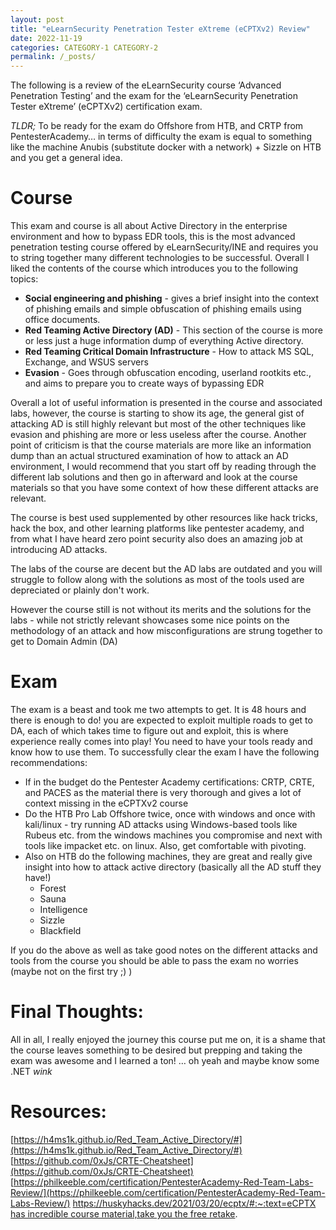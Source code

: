 ```yaml
---
layout: post
title: "eLearnSecurity Penetration Tester eXtreme (eCPTXv2) Review"
date: 2022-11-19
categories: CATEGORY-1 CATEGORY-2
permalink: /_posts/
---
```


The following is a review of the eLearnSecurity course ‘Advanced Penetration Testing’ and the exam for the ‘eLearnSecurity Penetration Tester eXtreme’ (eCPTXv2) certification exam.

*TLDR;* To be ready for the exam do Offshore from HTB, and CRTP from PentesterAcademy… in terms of difficulty the exam is equal to something like the machine Anubis (substitute docker with a network) + Sizzle on HTB and you get a general idea.

# Course

This exam and course is all about Active Directory in the enterprise environment and how to bypass EDR tools, this is the most advanced penetration testing course offered by eLearnSecurity/INE and requires you to string together many different technologies to be successful. Overall I liked the contents of the course which introduces you to the following topics:

- **Social engineering and phishing** - gives a brief insight into the context of phishing emails and simple obfuscation of phishing emails using office documents.
- **Red Teaming Active Directory (AD)** - This section of the course is more or less just a huge information dump of everything Active directory.
- **Red Teaming Critical Domain Infrastructure** - How to attack MS SQL, Exchange, and WSUS servers
- **Evasion** - Goes through obfuscation encoding, userland rootkits etc., and aims to prepare you to create ways of bypassing EDR

Overall a lot of useful information is presented in the course and associated labs, however, the course is starting to show its age, the general gist of attacking AD is still highly relevant but most of the other techniques like evasion and phishing are more or less useless after the course. Another point of criticism is that the course materials are more like an information dump than an actual structured examination of how to attack an AD environment, I would recommend that you start off by reading through the different lab solutions and then go in afterward and look at the course materials so that you have some context of how these different attacks are relevant.

The course is best used supplemented by other resources like hack tricks, hack the box, and other learning platforms like pentester academy, and from what I have heard zero point security also does an amazing job at introducing AD attacks.

The labs of the course are decent but the AD labs are outdated and you will struggle to follow along with the solutions as most of the tools used are depreciated or plainly don't work.

However the course still is not without its merits and the solutions for the labs - while not strictly relevant showcases some nice points on the methodology of an attack and how misconfigurations are strung together to get to Domain Admin (DA)

# Exam

The exam is a beast and took me two attempts to get. It is 48 hours and there is enough to do! you are expected to exploit multiple roads to get to DA, each of which takes time to figure out and exploit, this is where experience really comes into play! You need to have your tools ready and know how to use them. To successfully clear the exam I have the following recommendations:

- If in the budget do the Pentester Academy certifications: CRTP, CRTE, and PACES as the material there is very thorough and gives a lot of context missing in the eCPTXv2 course
- Do the HTB Pro Lab Offshore twice, once with windows and once with kali/linux - try running AD attacks using Windows-based tools like Rubeus etc. from the windows machines you compromise and next with tools like impacket etc. on linux. Also, get comfortable with pivoting.
- Also on HTB do the following machines, they are great and really give insight into how to attack active directory (basically all the AD stuff they have!)
    - Forest
    - Sauna
    - Intelligence
    - Sizzle
    - Blackfield

If you do the above as well as take good notes on the different attacks and tools from the course you should be able to pass the exam no worries (maybe not on the first try ;) )

# Final Thoughts:

All in all, I really enjoyed the journey this course put me on, it is a shame that the course leaves something to be desired but prepping and taking the exam was awesome and I learned a ton! … oh yeah and maybe know some .NET *wink*

# Resources:
[https://h4ms1k.github.io/Red_Team_Active_Directory/#](https://h4ms1k.github.io/Red_Team_Active_Directory/#)
[https://github.com/0xJs/CRTE-Cheatsheet](https://github.com/0xJs/CRTE-Cheatsheet)
[https://philkeeble.com/certification/PentesterAcademy-Red-Team-Labs-Review/](https://philkeeble.com/certification/PentesterAcademy-Red-Team-Labs-Review/)
[https://huskyhacks.dev/2021/03/20/ecptx/#:~:text=eCPTX has incredible course material,take you the free retake](https://huskyhacks.dev/2021/03/20/ecptx/#:~:text=eCPTX%20has%20incredible%20course%20material,take%20you%20the%20free%20retake).
